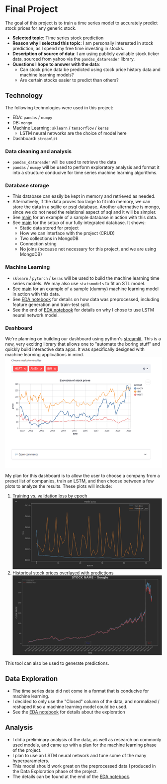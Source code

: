 # Final Project
The goal of this project is to train a time series model to accurately predict stock prices for any generic stock.

* **Selected topic**: Time series stock prediction
* **Reason why I selected this topic**: I am personally interested in stock prediction, as I spend my free time investing in stocks.
* **Description of source of data**: I am using publicly available stock ticker data, sourced from yahoo via the `pandas_datareader` library.
* **Questions I hope to answer with the data**:
  * Can stock price data be predicted using stock price history data and machine learning models?
  * Are certain stocks easier to predict than others?

## Technology
The following technologies were used in this project:
* EDA: `pandas` / `numpy`
* DB: `mongo`
* Machine Learning: `sklearn` / `tensorflow` / `keras`
  * LSTM neural networks are the choice of model here
* Dashboard: `streamlit`

### Data cleaning and analysis
* `pandas_datareader` will be used to retrieve the data
* `pandas` / `numpy` will be used to perform exploratory analysis and format it into a structure conducive for time series machine learning algorithms.

### Database storage
* This database can easily be kept in memory and retrieved as needed.
* Alternatively, if the data proves too large to fit into memory, we can store the data in a sqlite or psql database. Another alternative is mongo, since we do not need the relational aspect of sql and it will be simpler.
* See [main](main.ipynb) for an example of a sample database in action with this data.
* See [main](db.ipynb) for the setup of our fully integrated database. It shows:
  * Static data stored for project
  * How we can interface with the project (CRUD)
  * Two collections in MongoDB
  * Connection string
  * No joins (because not necessary for this project, and we are using MongoDB)

### Machine Learning
* `sklearn` / `pytorch` / `keras` will be used to build the machine learning time series models. We may also use `statsmodels` to fit an STL model.
* See [main](main.ipynb) for an example of a sample (dummy) machine learning model in action with this data.
* See [EDA notebook](EDA.ipynb) for details on how data was preprocessed, including feature generation and train-test split.
* See the end of [EDA notebook](EDA.ipynb) for details on why I chose to use LSTM neural network model.

### Dashboard
We're planning on building our dashboard using python's [streamlit](https://streamlit.io/). This is a new, very exciting library that allows one to "automate the boring stuff" and quickly build interactive data apps. It was specifically designed with machine learning applications in mind.
![example](streamlit_example.png)

My plan for this dashboard is to allow the user to choose a company from a preset list of companies, train an LSTM, and then choose between a few plots to analyze the results.
These plots will include:
1. Training vs. validation loss by epoch ![img](training_vs_validation_example.png)
2. Historical stock prices overlayed with predictions ![img](stock_price_predictions_example.png)

This tool can also be used to generate predictions.

## Data Exploration
* The time series data did not come in a format that is conducive for machine learning.
* I decided to only use the "Closed" column of the data, and normalized / reshaped it so a machine learning model could be used.
* See the [EDA notebook](EDA.ipynb) for details about the exploration

## Analysis
* I did a preliminary analysis of the data, as well as research on commonly used models, and came up with a plan for the machine learning phase of the project.
* I plan to use an LSTM neural network and tune some of the many hyperparameters.
* This model should work great on the preprocessed data I produced in the Data Exploration phase of the project.
* The details can be found at the end of the [EDA notebook](EDA.ipynb).
